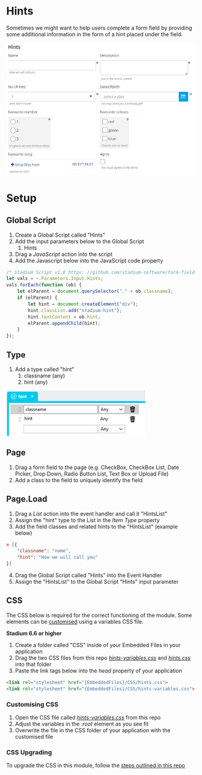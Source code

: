 # Hints

Sometimes we might want to help users complete a form field by providing some additional information in the form of a hint placed under the field. 

![](images/SampleView.png)

# Setup

## Global Script
1. Create a Global Script called "Hints"
2. Add the input parameters below to the Global Script
   1. Hints
3. Drag a *JavaScript* action into the script
4. Add the Javascript below into the JavaScript code property
```javascript
/* Stadium Script v1.0 https: //github.com/stadium-software/form-field-hints */
let vals = ~.Parameters.Input.Hints;
vals.forEach(function (ob) {
    let elParent = document.querySelector("." + ob.classname);
    if (elParent) {
        let hint = document.createElement("div");
        hint.classList.add("stadium-hint");
        hint.textContent = ob.hint;
        elParent.appendChild(hint);
    }
});
```

## Type
1. Add a type called "hint"
   1. classname (any)
   2. hint (any)

![](images/Type.png)

## Page
1. Drag a form field to the page (e.g. CheckBox, CheckBox List, Date Picker, Drop Down, Radio Button List, Text Box or Upload File)
2. Add a class to the field to uniquely identify the field

## Page.Load
1. Drag a *List* action into the event handler and call it "HintsList"
2. Assign the "hint" type to the List in the *Item Type* property
3. Add the field classes and related hints to the "HintsList" (example below)

```json
= [{
	"classname": "name",
	"hint": "How we will call you"
}]
```

4. Drag the Global Script called "Hints" into the Event Handler
5. Assign the "HintsList" to the Global Script "Hints" input parameter

## CSS
The CSS below is required for the correct functioning of the module. Some elements can be [customised](#customising-css) using a variables CSS file. 

**Stadium 6.6 or higher**
1. Create a folder called "CSS" inside of your Embedded Files in your application
2. Drag the two CSS files from this repo [*hints-variables.css*](hints-variables.css) and [*hints.css*](hints.css) into that folder
3. Paste the link tags below into the *head* property of your application
```html
<link rel="stylesheet" href="{EmbeddedFiles}/CSS/hints.css">
<link rel="stylesheet" href="{EmbeddedFiles}/CSS/hints-variables.css">
``` 

### Customising CSS
1. Open the CSS file called [*hints-variables.css*](hints-variables.css) from this repo
2. Adjust the variables in the *:root* element as you see fit
3. Overwrite the file in the CSS folder of your application with the customised file

### CSS Upgrading
To upgrade the CSS in this module, follow the [steps outlined in this repo](https://github.com/stadium-software/samples-upgrading)
